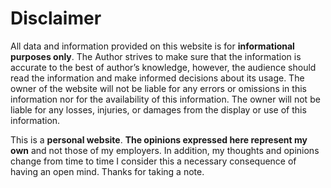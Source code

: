 # Disclaimer

All data and information provided on this website is for **informational purposes only**. The Author strives to make sure that the information is accurate to the best of author’s knowledge, however, the audience should read the information and make informed decisions about its usage. The owner of the website will not be liable for any errors or omissions in this information nor for the availability of this information. The owner will not be liable for any losses, injuries, or damages from the display or use of this information.

This is a **personal website**. **The opinions expressed here represent my own** and not those of my employers. In addition, my thoughts and opinions change from time to time I consider this a necessary consequence of having an open mind. Thanks for taking a note. 

